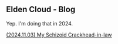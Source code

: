## Elden Cloud - Blog
Yep. I'm doing that in 2024.

[(2024.11.03) My Schizoid Crackhead-in-law](/blog/20241103-rex.html)</br>
